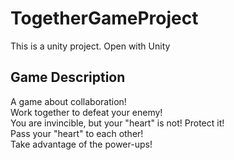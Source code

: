 # TogetherGameProject

This is a unity project.
Open with Unity

## Game Description
A game about collaboration! \
Work together to defeat your enemy! \
You are invincible, but your "heart" is not! Protect it! \
Pass your "heart" to each other! \
Take advantage of the power-ups! 


